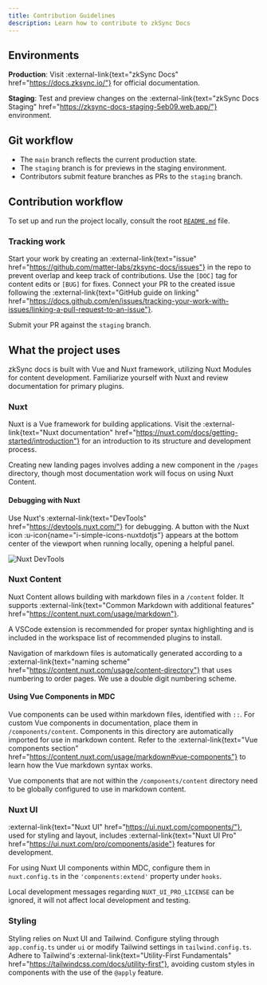 ```yaml
---
title: Contribution Guidelines
description: Learn how to contribute to zkSync Docs
---
```


## Environments

**Production**: Visit :external-link{text="zkSync Docs" href="https://docs.zksync.io/"} for official documentation.

**Staging**: Test and preview changes on the
:external-link{text="zkSync Docs Staging" href="https://zksync-docs-staging-5eb09.web.app/"} environment.

## Git workflow

- The `main` branch reflects the current production state.
- The `staging` branch is for previews in the staging environment.
- Contributors submit feature branches as PRs to the `staging` branch.

## Contribution workflow

To set up and run the project locally, consult the root [`README.md`](https://github.com/matter-labs/zksync-docs) file.

### Tracking work

Start your work by creating an :external-link{text="issue" href="https://github.com/matter-labs/zksync-docs/issues"}
in the repo to prevent overlap and keep track of contributions.
Use the `[DOC]` tag for content edits or `[BUG]` for fixes.
Connect your PR to the created issue following the :external-link{text="GitHub guide on linking" href="https://docs.github.com/en/issues/tracking-your-work-with-issues/linking-a-pull-request-to-an-issue"}.

Submit your PR against the `staging` branch.

## What the project uses

zkSync docs is built with Vue and Nuxt framework, utilizing Nuxt Modules for content development.
Familiarize yourself with Nuxt and review documentation for primary plugins.

### Nuxt

Nuxt is a Vue framework for building applications.
Visit the :external-link{text="Nuxt documentation" href="https://nuxt.com/docs/getting-started/introduction"}
for an introduction to its structure and development process.

Creating new landing pages involves adding a new component in the `/pages` directory,
though most documentation work will focus on using Nuxt Content.

#### Debugging with Nuxt

Use Nuxt's :external-link{text="DevTools" href="https://devtools.nuxt.com/"} for debugging.
A button with the Nuxt icon :u-icon{name="i-simple-icons-nuxtdotjs"}
appears at the bottom center of the viewport when running locally, opening a helpful panel.

![Nuxt DevTools](/images/nuxt-debugger.png)

### Nuxt Content

Nuxt Content allows building with markdown files in a `/content` folder.
It supports :external-link{text="Common Markdown with additional features" href="https://content.nuxt.com/usage/markdown"}.

A VSCode extension is recommended for proper syntax highlighting and is
included in the workspace list of recommended plugins to install.

Navigation of markdown files is automatically generated according to a :external-link{text="naming scheme" href="https://content.nuxt.com/usage/content-directory"}
that uses numbering to order pages. We use a double digit numbering scheme.

#### Using Vue Components in MDC

Vue components can be used within markdown files, identified with `::`.
For custom Vue components in documentation, place them in `/components/content`.
Components in this directory are automatically imported for use in markdown content.
Refer to the :external-link{text="Vue components section" href="https://content.nuxt.com/usage/markdown#vue-components"}
to learn how the Vue markdown syntax works.

Vue components that are not within the `/components/content` directory
need to be globally configured to use in markdown content.

### Nuxt UI

:external-link{text="Nuxt UI" href="https://ui.nuxt.com/components/"}, used for styling and layout, includes
:external-link{text="Nuxt UI Pro" href="https://ui.nuxt.com/pro/components/aside"} features for development.

For using Nuxt UI components within MDC, configure them in `nuxt.config.ts` in the `'components:extend'` property under `hooks`.

Local development messages regarding `NUXT_UI_PRO_LICENSE` can be ignored, it will not affect local development and testing.

### Styling

Styling relies on Nuxt UI and Tailwind.
Configure styling through `app.config.ts` under `ui` or modify Tailwind settings in `tailwind.config.ts`.
Adhere to Tailwind's :external-link{text="Utility-First Fundamentals" href="https://tailwindcss.com/docs/utility-first"},
avoiding custom styles in components with the use of the `@apply` feature.
